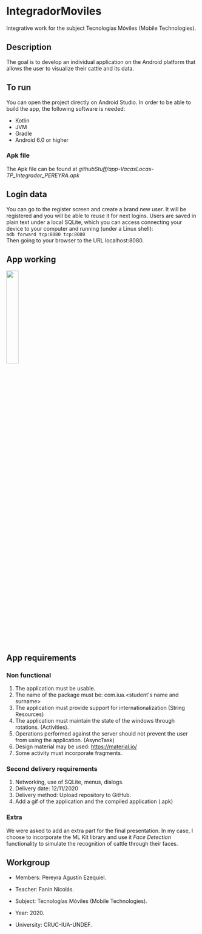 # IntegradorMoviles
Integrative work for the subject Tecnologías Móviles (Mobile Technologies).

## Description
The goal is to develop an individual application on the Android platform that allows the user to visualize their cattle and its data.

## To run
You can open the project directly on Android Studio. In order to be able to build the app, the following software is needed:

* Kotlin
* JVM
* Gradle
* Android 6.0 or higher

### Apk file
The Apk file can be found at *githubStuff/app-VacasLocas-TP_Integrador_PEREYRA.apk*

## Login data
You can go to the register screen and create a brand new user. It will be registered and you will be able to reuse it for next logins. Users are saved in plain text under a local SQLite, which you can access connecting your device to your computer and running (under a Linux shell):  
`adb forward tcp:8080 tcp:8080`  
Then going to your browser to the URL localhost:8080.

## App working
<img src="githubStuff/media/appSample.gif" width=25% height=25% />

## App requirements

### Non functional
1. The application must be usable.
2. The name of the package must be: com.iua.<student's name and surname>
3. The application must provide support for internationalization (String Resources)
4. The application must maintain the state of the windows through rotations.
(Activities).
5. Operations performed against the server should not prevent the user from using the application. (AsyncTask)
6. Design material may be used: https://material.io/
7. Some activity must incorporate fragments.

### Second delivery requirements
1. Networking, use of SQLite, menus, dialogs.
2. Delivery date: 12/11/2020
3. Delivery method: Upload repository to GitHub.
4. Add a gif of the application and the compiled application (.apk)


### Extra
We were asked to add an extra part for the final presentation. In my case, I choose to incorporate the ML Kit library and use it *Face Detection* functionality to simulate the recognition of cattle through their faces.

## Workgroup
* Members: Pereyra Agustín Ezequiel.

* Teacher: Fanin Nicolás.

* Subject: Tecnologías Móviles (Mobile Technologies).

* Year: 2020.

* University: CRUC-IUA-UNDEF.
